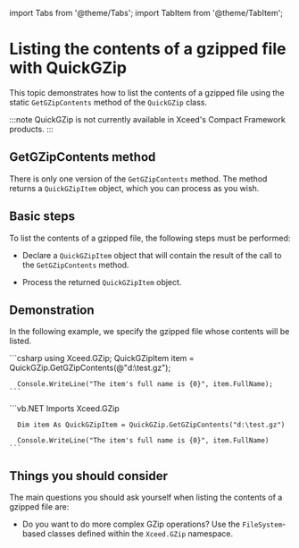 import Tabs from '@theme/Tabs';
import TabItem from '@theme/TabItem';

# Listing the contents of a gzipped file with QuickGZip

This topic demonstrates how to list the contents of a gzipped file using the static `GetGZipContents` method of the `QuickGZip` class.

:::note
QuickGZip is not currently available in Xceed's Compact Framework products.
:::

## GetGZipContents method

There is only one version of the `GetGZipContents` method. The method returns a `QuickGZipItem` object, which you can process as you wish.

## Basic steps

To list the contents of a gzipped file, the following steps must be performed:

- Declare a `QuickGZipItem` object that will contain the result of the call to the `GetGZipContents` method. 

- Process the returned `QuickGZipItem` object.

## Demonstration

In the following example, we specify the gzipped file whose contents will be listed.

<Tabs>
  <TabItem value="csharp" label="C#" default>
    ```csharp
      using Xceed.GZip;
      QuickGZipItem item = QuickGZip.GetGZipContents(@"d:\test.gz"); 

      Console.WriteLine("The item's full name is {0}", item.FullName);
    ```
  </TabItem>
  <TabItem value="vb.net" label="Visual Basic .NET">
    ```vb.NET
      Imports Xceed.GZip

      Dim item As QuickGZipItem = QuickGZip.GetGZipContents("d:\test.gz") 

      Console.WriteLine("The item's full name is {0}", item.FullName)
    ```
  </TabItem>
</Tabs>

## Things you should consider

The main questions you should ask yourself when listing the contents of a gzipped file are:

- Do you want to do more complex GZip operations? Use the `FileSystem`-based classes defined within the `Xceed.GZip` namespace.